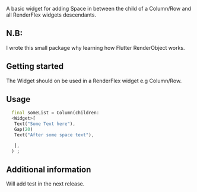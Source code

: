 <!--
This README describes the package. If you publish this package to pub.dev,
this README's contents appear on the landing page for your package.

For information about how to write a good package README, see the guide for
[writing package pages](https://dart.dev/guides/libraries/writing-package-pages).

For general information about developing packages, see the Dart guide for
[creating packages](https://dart.dev/guides/libraries/create-library-packages)
and the Flutter guide for
[developing packages and plugins](https://flutter.dev/developing-packages).
-->

A basic widget for adding Space in between the child of  a Column/Row and all RenderFlex widgets descendants.

## N.B:
  I wrote this small package why learning how Flutter RenderObject works.


## Getting started

The Widget should on be used in a RenderFlex widget e.g Column/Row.

## Usage

```dart
  final someList = Column(children: 
  <Widget>[
   Text("Some Text here"),
   Gap(20)
   Text("After some space text"),

   ],
  ) ;
```

## Additional information

 Will add test in the next release.
